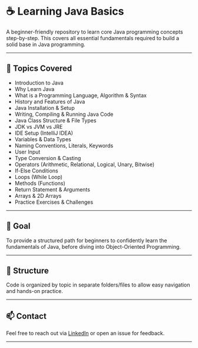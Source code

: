 # ☕ Learning Java Basics

A beginner-friendly repository to learn core Java programming concepts step-by-step. This covers all essential fundamentals required to build a solid base in Java programming.

---

## 📘 Topics Covered

- Introduction to Java  
- Why Learn Java  
- What is a Programming Language, Algorithm & Syntax  
- History and Features of Java  
- Java Installation & Setup  
- Writing, Compiling & Running Java Code  
- Java Class Structure & File Types  
- JDK vs JVM vs JRE  
- IDE Setup (IntelliJ IDEA)  
- Variables & Data Types  
- Naming Conventions, Literals, Keywords  
- User Input  
- Type Conversion & Casting  
- Operators (Arithmetic, Relational, Logical, Unary, Bitwise)  
- If-Else Conditions  
- Loops (While Loop)  
- Methods (Functions)  
- Return Statement & Arguments  
- Arrays & 2D Arrays  
- Practice Exercises & Challenges

---

## 🎯 Goal

To provide a structured path for beginners to confidently learn the fundamentals of Java, before diving into Object-Oriented Programming.

---

## 📂 Structure

Code is organized by topic in separate folders/files to allow easy navigation and hands-on practice.

---

## 📫 Contact

Feel free to reach out via [LinkedIn](https://www.linkedin.com/in/divyanshu-ranjan-b23986271?utm_source=share&utm_campaign=share_via&utm_content=profile&utm_medium=android_app) or open an issue for feedback.

---
